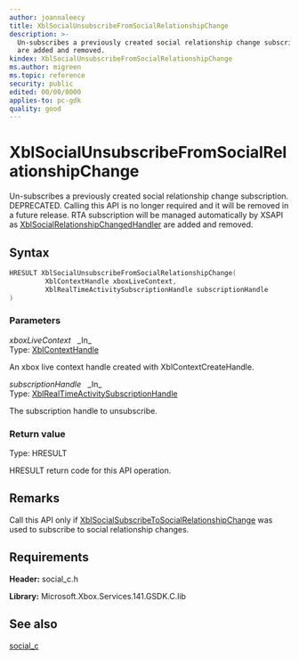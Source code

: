 ```yaml
---
author: joannaleecy
title: XblSocialUnsubscribeFromSocialRelationshipChange
description: >-
  Un-subscribes a previously created social relationship change subscription. DEPRECATED. Calling this API is no longer required and it will be removed in a future release. RTA subscription will be managed automatically by XSAPI as [XblSocialRelationshipChangedHandler](xblsocialremovesocialrelationshipchangedhandler.md)
  are added and removed.
kindex: XblSocialUnsubscribeFromSocialRelationshipChange
ms.author: migreen
ms.topic: reference
security: public
edited: 00/00/0000
applies-to: pc-gdk
quality: good
---
```


# XblSocialUnsubscribeFromSocialRelationshipChange  

Un-subscribes a previously created social relationship change subscription. DEPRECATED. Calling this API is no longer required and it will be removed in a future release. RTA subscription will be managed automatically by XSAPI as [XblSocialRelationshipChangedHandler](xblsocialremovesocialrelationshipchangedhandler.md) are added and removed.  

## Syntax  
  
```cpp
HRESULT XblSocialUnsubscribeFromSocialRelationshipChange(  
         XblContextHandle xboxLiveContext,  
         XblRealTimeActivitySubscriptionHandle subscriptionHandle  
)  
```  
  
### Parameters  
  
*xboxLiveContext* &nbsp;&nbsp;\_In\_  
Type: [XblContextHandle](../../types_c/handles/xblcontexthandle.md)  
  
An xbox live context handle created with XblContextCreateHandle.  
  
*subscriptionHandle* &nbsp;&nbsp;\_In\_  
Type: [XblRealTimeActivitySubscriptionHandle](../../real_time_activity_c/handles/xblrealtimeactivitysubscriptionhandle.md)  
  
The subscription handle to unsubscribe.  
  
  
### Return value  
Type: HRESULT
  
HRESULT return code for this API operation.
  
## Remarks  
  
Call this API only if [XblSocialSubscribeToSocialRelationshipChange](xblsocialsubscribetosocialrelationshipchange.md) was used to subscribe to social relationship changes.
  
## Requirements  
  
**Header:** social_c.h
  
**Library:** Microsoft.Xbox.Services.141.GSDK.C.lib
  
## See also  
[social_c](../social_c_members.md)  
  
  